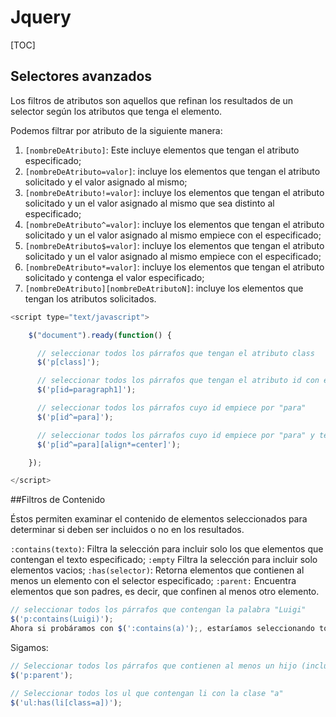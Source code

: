 # Jquery

[TOC]

## Selectores avanzados

Los filtros de atributos son aquellos que refinan los resultados de un selector según los atributos que tenga el elemento.

Podemos filtrar por atributo de la siguiente manera:

1. `[nombreDeAtributo]`: Este incluye elementos que tengan el atributo especificado;
2. `[nombreDeAtributo=valor]`: incluye los elementos que tengan el atributo solicitado y el valor asignado al mismo;
3. `[nombreDeAtributo!=valor]`: incluye los elementos que tengan el atributo solicitado y un el valor asignado al mismo que sea distinto al especificado;
4. `[nombreDeAtributo^=valor]`: incluye los elementos que tengan el atributo solicitado y un el valor asignado al mismo empiece con el especificado;
5. `[nombreDeAtributo$=valor]`: incluye los elementos que tengan el atributo solicitado y un el valor asignado al mismo empiece con el especificado;
6. `[nombreDeAtributo*=valor]`: incluye los elementos que tengan el atributo solicitado y contenga el valor especificado;
7. `[nombreDeAtributo][nombreDeAtributoN]`: incluye los elementos que tengan los atributos solicitados.


```javascript
<script type="text/javascript">

    $("document").ready(function() {

      // seleccionar todos los párrafos que tengan el atributo class
      $('p[class]');

      // seleccionar todos los párrafos que tengan el atributo id con el valor paragraph1
      $('p[id=paragraph1]');

      // seleccionar todos los párrafos cuyo id empiece por "para"
      $('p[id^=para]');

      // seleccionar todos los párrafos cuyo id empiece por "para" y tenga un atributo llamado align que contenga "center"
      $('p[id^=para][align*=center]');

    });

</script>
```


##Filtros de Contenido

Éstos permiten examinar el contenido de elementos seleccionados para determinar si deben ser incluidos o no en los resultados.

`:contains(texto)`: Filtra la selección para incluir solo los que elementos que contengan el texto especificado;
`:empty` Filtra la selección para incluir solo elementos vacios;
`:has(selector)`: Retorna elementos que contienen al menos un elemento con el selector especificado;
`:parent:` Encuentra elementos que son padres, es decir, que confinen al menos otro elemento.

```javascript
// seleccionar todos los párrafos que contengan la palabra "Luigi"
$('p:contains(Luigi)');
Ahora si probáramos con $(':contains(a)');, estaríamos seleccionando todos los elementos que contengas una letra "a" sin importar de que tipo sean. Entonces nos retornaría: p, p, body, ¿Por qué body?, porque como los padres contienen a los hijos entonces su contenido es considerado como propio. Tendriamos que hacer una búsqueda un poco mas especifica si quisiéramos solo los
```

Sigamos:

```javascript
// Seleccionar todos los párrafos que contienen al menos un hijo (incluyendo texto)
$('p:parent');

// Seleccionar todos los ul que contengan li con la clase "a"
$('ul:has(li[class=a])');
```

